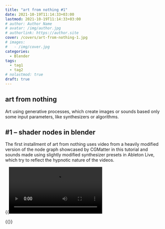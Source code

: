 ```yaml
---
title: "art from nothing #1"
date: 2021-10-19T11:14:33+03:00
lastmod: 2021-10-19T11:14:33+03:00
# author: Author Name
# avatar: /img/author.jpg
# authorlink: https://author.site
cover: /covers/art-from-nothing-1.jpg
# images:
#   - /img/cover.jpg
categories:
  - Blender
tags:
  - tag1
  - tag2
# nolastmod: true
draft: true
---
```

<!--more-->

## art from nothing

Art using generative processes, which create images or sounds based only some input parameters, like synthesizers or algorithms.

## #1 – shader nodes in blender

The first installment of art from nothing uses video from a heavily modified version of the node graph showcased by CGMatter in this tutorial and sounds made using slightly modified synthesizer presets in Ableton Live, which try to reflect the hypnotic nature of the videos.

{{<video src="afn-1-1.mp4">}}
{{<video src="afn-1-2.mp4">}}
{{<video src="afn-1-3.mp4">}}
{{<video src="afn-1-4.mp4">}}

{{<download file="afn-1.blend.zip" text="Download .blend file">}}